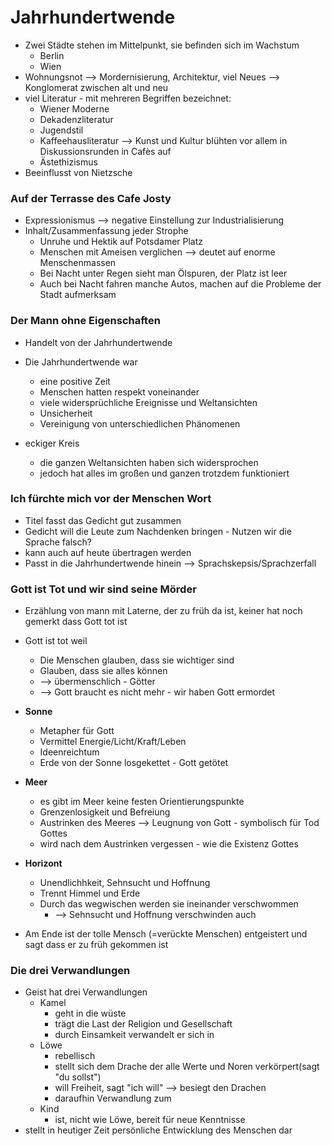 # Jahrhundertwende
- Zwei Städte stehen im Mittelpunkt, sie befinden sich im Wachstum
	- Berlin
	- Wien
- Wohnungsnot --> Mordernisierung, Architektur, viel Neues --> Konglomerat zwischen alt und neu
- viel Literatur - mit mehreren Begriffen bezeichnet:
	- Wiener Moderne
	- Dekadenzliteratur
	- Jugendstil
	- Kaffeehausliteratur --> Kunst und Kultur blühten vor allem in Diskussionsrunden in Cafès auf
	- Ästethizismus
- Beeinflusst von Nietzsche

### Auf der Terrasse des Cafe Josty
- Expressionismus --> negative Einstellung zur Industrialisierung
- Inhalt/Zusammenfassung jeder Strophe
	- Unruhe und Hektik auf Potsdamer Platz
	- Menschen mit Ameisen verglichen --> deutet auf enorme Menschenmassen
	- Bei Nacht unter Regen sieht man Ölspuren, der Platz ist leer
	- Auch bei Nacht fahren manche Autos, machen auf die Probleme der Stadt aufmerksam

### Der Mann ohne Eigenschaften
- Handelt von der Jahrhundertwende
- Die Jahrhundertwende war
	- eine positive Zeit
	- Menschen hatten respekt voneinander
	- viele widersprüchliche Ereignisse und Weltansichten
	- Unsicherheit
	- Vereinigung von unterschiedlichen Phänomenen

- eckiger Kreis
	- die ganzen Weltansichten haben sich widersprochen
	- jedoch hat alles im großen und ganzen trotzdem funktioniert

### Ich fürchte mich vor der Menschen Wort
- Titel fasst das Gedicht gut zusammen
- Gedicht will die Leute zum Nachdenken bringen - Nutzen wir die Sprache falsch?
- kann auch auf heute übertragen werden
- Passt in die Jahrhundertwende hinein --> Sprachskepsis/Sprachzerfall

### Gott ist Tot und wir sind seine Mörder
- Erzählung von mann mit Laterne, der zu früh da ist, keiner hat noch gemerkt dass Gott tot ist
- Gott ist tot weil
	- Die Menschen glauben, dass sie wichtiger sind
	- Glauben, dass sie alles können
	- --> übermenschlich - Götter
	- --> Gott braucht es nicht mehr - wir haben Gott ermordet
-   __Sonne__
	- Metapher für Gott
	- Vermittel Energie/Licht/Kraft/Leben
	- Ideenreichtum
	- Erde von der Sonne losgekettet - Gott getötet
-   __Meer__
	- es gibt im Meer keine festen Orientierungspunkte
	- Grenzenlosigkeit und Befreiung
	- Austrinken des Meeres --> Leugnung von Gott - symbolisch für Tod Gottes
	- wird nach dem Austrinken vergessen - wie die Existenz Gottes
-   __Horizont__
	- Unendlichhkeit, Sehnsucht und Hoffnung
	- Trennt Himmel und Erde
	- Durch das wegwischen werden sie ineinander verschwommen
		- --> Sehnsucht und Hoffnung verschwinden auch

- Am Ende ist der tolle Mensch (=verückte Menschen) entgeistert und sagt dass er zu früh gekommen ist

### Die drei Verwandlungen
-   Geist hat drei Verwandlungen
	-   Kamel
		-   geht in die wüste
		-   trägt die Last der Religion und Gesellschaft
		-   durch Einsamkeit verwandelt er sich in
	-   Löwe
		-   rebellisch
		-   stellt sich dem Drache der alle Werte und Noren verkörpert(sagt "du sollst")
		-   will Freiheit, sagt "ich will" --> besiegt den Drachen
		-   daraufhin Verwandlung zum
	-   Kind
		-   ist, nicht wie Löwe, bereit für neue Kenntnisse
-   stellt in heutiger Zeit persönliche Entwicklung des Menschen dar